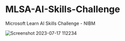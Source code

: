 # MLSA-AI-Skills-Challenge
Microsoft Learn AI Skills Challenge - NIBM


![Screenshot 2023-07-17 112234](https://github.com/nibmcs/MLSA-AI-Skills-Challenge/assets/80202913/ea1e4d5d-dd51-4ab8-b793-d8f6093f90a1)
